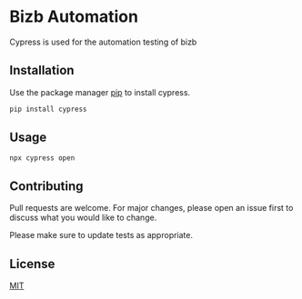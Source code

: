 # Bizb Automation

Cypress is used for the automation testing of bizb

## Installation

Use the package manager [pip](https://pip.pypa.io/en/stable/) to install cypress.

```bash
pip install cypress
```

## Usage

`npx cypress open`

## Contributing

Pull requests are welcome. For major changes, please open an issue first
to discuss what you would like to change.

Please make sure to update tests as appropriate.

## License

[MIT](https://choosealicense.com/licenses/mit/)
